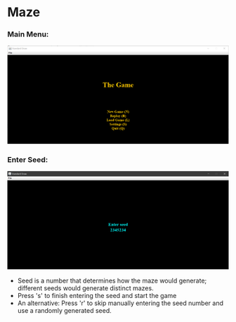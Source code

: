 # Maze

### Main Menu:
![Main Menu](https://github.com/alexxuyaowen/maze/blob/master/Maze/Demo/main.PNG)

### Enter Seed:
![seed](https://github.com/alexxuyaowen/maze/blob/master/Maze/Demo/seed.PNG)
- Seed is a number that determines how the maze would generate; different seeds would generate distinct mazes.
- Press 's' to finish entering the seed and start the game
- An alternative: Press 'r' to skip manually entering the seed number and use a randomly generated seed.

